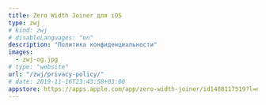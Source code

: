 ```yaml
---
title: Zero Width Joiner для iOS
type: zwj
# kind: zwj
# disableLanguages: "en"
description: "Политика конфиденциальности"
images:
  - zwj-og.jpg
# type: "website"
url: "/zwj/privacy-policy/"
# date: 2019-11-16T23:43:58+03:00
appstore: https://apps.apple.com/app/zero-width-joiner/id1488117519?l=en
---
```

